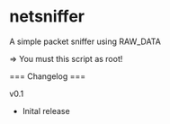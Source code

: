 # netsniffer
A simple packet sniffer using RAW_DATA

=> You must this script as root!

=== Changelog ===

v0.1
- Inital release
